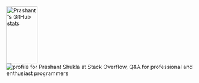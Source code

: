 <div style="float:left">
  <img src="https://camo.githubusercontent.com/712e72eb06ec0025db7dce70ed5f2578d68b297e63a8576d073e6d450c55b2ca/68747470733a2f2f6769746875622d726561646d652d73746174732e76657263656c2e6170702f6170693f757365726e616d653d7072617368616e747368756b6c612d71612673686f775f69636f6e733d74727565267468656d653d7261646963616c"
    alt="Prashant's GitHub stats"
    data-canonical-src="https://github-readme-stats.vercel.app/api?username=prashantshukla-qa&amp;show_icons=true&amp;theme=radical"
    style="width:40%; height: 150px">
    <img src="https://stackoverflow.com/users/flair/1517162.png"
      alt="profile for Prashant Shukla at Stack Overflow, Q&amp;A for professional and enthusiast programmers"
      title="profile for Prashant Shukla at Stack Overflow, Q&amp;A for professional and enthusiast programmers"
         data-canonical-src="https://stackoverflow.com/users/1517162/prashant-shukla">
  <div>
